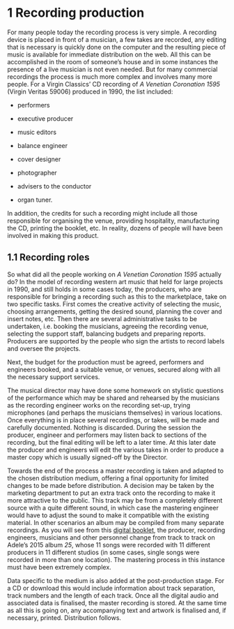# 1 Recording production


For many people today the recording process is very simple. A recording device is placed in front of a musician, a few takes are recorded, any editing that is necessary is quickly done on the computer and the resulting piece of music is available for immediate distribution on the web. All this can be accomplished in the room of someone’s house and in some instances the presence of a live musician is not even needed. But for many commercial recordings the process is much more complex and involves many more people. For a Virgin Classics’ CD recording of *A Venetian Coronation 1595* (Virgin Veritas 59006) produced in 1990, the list included: 

* performers

* executive producer

* music editors 

* balance engineer 

* cover designer 

* photographer

* advisers to the conductor

* organ tuner.

In addition, the credits for such a recording might include all those responsible for organising the venue, providing hospitality, manufacturing the CD, printing the booklet, etc. In reality, dozens of people will have been involved in making this product.


## 1.1 Recording roles


So what did all the people working on *A Venetian Coronation 1595* actually do? In the model of recording western art music that held for large projects in 1990, and still holds in some cases today, the producers, who are responsible for bringing a recording such as this to the marketplace, take on two specific tasks. First comes the creative activity of selecting the music, choosing arrangements, getting the desired sound, planning the cover and insert notes, etc. Then there are several administrative tasks to be undertaken, i.e. booking the musicians, agreeing the recording venue, selecting the support staff, balancing budgets and preparing reports. Producers are supported by the people who sign the artists to record labels and oversee the projects. 

Next, the budget for the production must be agreed, performers and engineers booked, and a suitable venue, or venues, secured along with all the necessary support services.

The musical director may have done some homework on stylistic questions of the performance which may be shared and rehearsed by the musicians as the recording engineer works on the recording set-up, trying microphones (and perhaps the musicians themselves) in various locations. Once everything is in place several recordings, or takes, will be made and carefully documented. Nothing is discarded. During the session the producer, engineer and performers may listen back to sections of the recording, but the final editing will be left to a later time. At this later date the producer and engineers will edit the various takes in order to produce a master copy which is usually signed-off by the Director. 

Towards the end of the process a master recording is taken and adapted to the chosen distribution medium, offering a final opportunity for limited changes to be made before distribution. A decision may be taken by the marketing department to put an extra track onto the recording to make it more attractive to the public. This track may be from a completely different source with a quite different sound, in which case the mastering engineer would have to adjust the sound to make it compatible with the existing material. In other scenarios an album may be compiled from many separate recordings. As you will see from this [digital booklet](https://www.scribd.com/doc/315555420/Digital-Booklet-25), the producer, recording engineers, musicians and other personnel change from track to track on Adele’s 2015 album *25*, whose 11 songs were recorded with 11 different producers in 11 different studios (in some cases, single songs were recorded in more than one location). The mastering process in this instance must have been extremely complex.

Data specific to the medium is also added at the post-production stage. For a CD or download this would include information about track separation, track numbers and the length of each track. Once all the digital audio and associated data is finalised, the master recording is stored. At the same time as all this is going on, any accompanying text and artwork is finalised and, if necessary, printed. Distribution follows.

